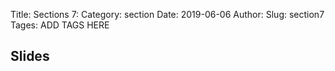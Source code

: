 Title: Sections 7:
Category: section
Date: 2019-06-06
Author: 
Slug: section7
Tages: ADD TAGS HERE


## Slides
<!-- - [PDF | Lecture 1: Description]({attach}presentation/Lecture1_Data.pdf) -->